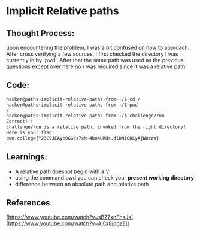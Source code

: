 # Implicit Relative paths

## Thought Process:
 upon encountering the problem, I was a bit confused on how to approach. After cross verifying a few sources, I first checked the directory I was currently in by 'pwd'. After that the same path was used as the previous questions
except over here no / was required since it was a relative path.

## Code:
```bash
hacker@paths~implicit-relative-paths-from-:/$ cd /
hacker@paths~implicit-relative-paths-from-:/$ pwd
/
hacker@paths~implicit-relative-paths-from-:/$ challenge/run
Correct!!!
challenge/run is a relative path, invoked from the right directory!
Here is your flag:
pwn.college{Y23C9JEAycOGGds7xNH4bo4URUs.dlDN1QDLyAjN0czW}
```

## Learnings:
- A relative path doesnot begin with a '/'
- using the command pwd you can check your **present working directory**
- difference between an absolute path and relative path

## References
[https://www.youtube.com/watch?v=sB77xnFhsJs]<br>
[https://www.youtube.com/watch?v=AICr8jqgaEI]
